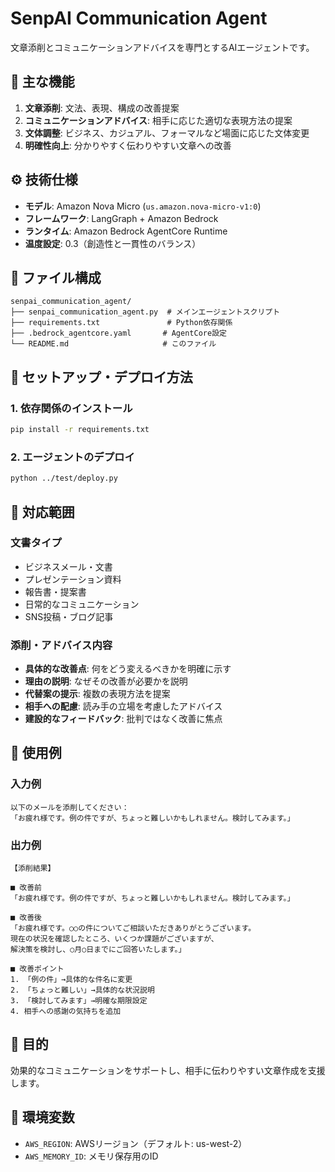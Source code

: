 # SenpAI Communication Agent

文章添削とコミュニケーションアドバイスを専門とするAIエージェントです。

## 🎯 主な機能
1. **文章添削**: 文法、表現、構成の改善提案
2. **コミュニケーションアドバイス**: 相手に応じた適切な表現方法の提案
3. **文体調整**: ビジネス、カジュアル、フォーマルなど場面に応じた文体変更
4. **明確性向上**: 分かりやすく伝わりやすい文章への改善

## ⚙️ 技術仕様
- **モデル**: Amazon Nova Micro (`us.amazon.nova-micro-v1:0`)
- **フレームワーク**: LangGraph + Amazon Bedrock
- **ランタイム**: Amazon Bedrock AgentCore Runtime
- **温度設定**: 0.3（創造性と一貫性のバランス）

## 📁 ファイル構成

```
senpai_communication_agent/
├── senpai_communication_agent.py  # メインエージェントスクリプト
├── requirements.txt               # Python依存関係
├── .bedrock_agentcore.yaml       # AgentCore設定
└── README.md                     # このファイル
```

## 🚀 セットアップ・デプロイ方法

### 1. 依存関係のインストール
```bash
pip install -r requirements.txt
```

### 2. エージェントのデプロイ
```bash
python ../test/deploy.py
```

## 💬 対応範囲

### 文書タイプ
- ビジネスメール・文書
- プレゼンテーション資料
- 報告書・提案書
- 日常的なコミュニケーション
- SNS投稿・ブログ記事

### 添削・アドバイス内容
- **具体的な改善点**: 何をどう変えるべきかを明確に示す
- **理由の説明**: なぜその改善が必要かを説明
- **代替案の提示**: 複数の表現方法を提案
- **相手への配慮**: 読み手の立場を考慮したアドバイス
- **建設的なフィードバック**: 批判ではなく改善に焦点

## 📝 使用例

### 入力例
```
以下のメールを添削してください：
「お疲れ様です。例の件ですが、ちょっと難しいかもしれません。検討してみます。」
```

### 出力例
```
【添削結果】

■ 改善前
「お疲れ様です。例の件ですが、ちょっと難しいかもしれません。検討してみます。」

■ 改善後
「お疲れ様です。○○の件についてご相談いただきありがとうございます。
現在の状況を確認したところ、いくつか課題がございますが、
解決策を検討し、○月○日までにご回答いたします。」

■ 改善ポイント
1. 「例の件」→具体的な件名に変更
2. 「ちょっと難しい」→具体的な状況説明
3. 「検討してみます」→明確な期限設定
4. 相手への感謝の気持ちを追加
```

## 🎯 目的

効果的なコミュニケーションをサポートし、相手に伝わりやすい文章作成を支援します。

## 🔧 環境変数
- `AWS_REGION`: AWSリージョン（デフォルト: us-west-2）
- `AWS_MEMORY_ID`: メモリ保存用のID